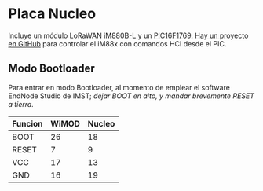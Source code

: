 # Placa Nucleo

Incluye un módulo LoRaWAN [iM880B-L](https://wireless-solutions.de/products/radiomodules/im880b-l.html) y un [PIC16F1769](https://www.microchip.com/wwwproducts/en/PIC16F1769). [Hay un proyecto en GitHub](https://github.com/pylatex/im880b) para controlar el iM88x con comandos HCI desde el PIC.

## Modo Bootloader

Para entrar en modo Bootloader, al momento de emplear el software EndNode Studio
de IMST; *dejar BOOT en alto, y mandar brevemente RESET a tierra.*

| Funcion |  WiMOD  | Nucleo |
|   ----  |   ----  | ----   |
| BOOT    |   26    | 18     | (PULL-DOWN)
| RESET   |    7    | 9      | (PULL-UP)
| VCC     |   17    | 13     |
| GND     |   16    | 19     |

